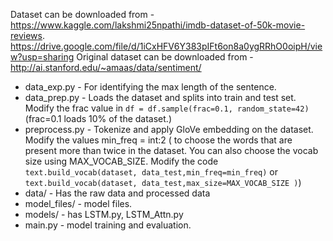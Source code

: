 Dataset can be downloaded from - 
https://www.kaggle.com/lakshmi25npathi/imdb-dataset-of-50k-movie-reviews. 
https://drive.google.com/file/d/1iCxHFV6Y383pIFt6on8a0ygRRhO0oipH/view?usp=sharing
Original dataset can be downloaded from - http://ai.stanford.edu/~amaas/data/sentiment/


* data_exp.py - For identifying the max length of the sentence.
* data_prep.py - Loads the dataset and splits into train and test set.
    Modify the frac value in `df = df.sample(frac=0.1, random_state=42)` (frac=0.1 loads 10% of the dataset.)
* preprocess.py - Tokenize and apply GloVe embedding on the dataset.
    Modify the values min_freq = int:2 ( to choose the words that are present more than twice in the dataset. You can also choose the vocab size using MAX_VOCAB_SIZE. Modify the code `text.build_vocab(dataset, data_test,min_freq=min_freq)` or `text.build_vocab(dataset, data_test,max_size=MAX_VOCAB_SIZE )`)
* data/ - Has the raw data and processed data
* model_files/ - model files.
* models/ - has LSTM.py, LSTM_Attn.py
* main.py - model training and evaluation.

